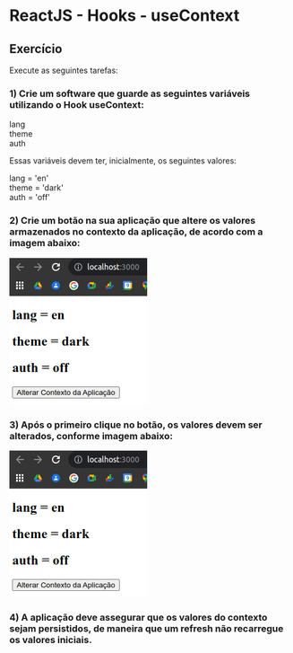 # ReactJS - Hooks - useContext

## Exercício

Execute as seguintes tarefas:

### 1) Crie um software que guarde as seguintes variáveis utilizando o Hook useContext:

lang <br/>
theme <br/>
auth <br/>

Essas variáveis devem ter, inicialmente, os seguintes valores:

lang = 'en' <br/>
theme = 'dark' <br/>
auth = 'off' <br/>

### 2) Crie um botão na sua aplicação que altere os valores armazenados no contexto da aplicação, de acordo com a imagem abaixo:

![Drag Racing](./img/../src/img/useLocalStorageStep1.png)


### 3) Após o primeiro clique no botão, os valores devem ser alterados, conforme imagem abaixo:

![Drag Racing](./img/../src/img/useLocalStorageStep1.png)

### 4) A aplicação deve assegurar que os valores do contexto sejam persistidos, de maneira que um refresh não recarregue os valores iniciais.